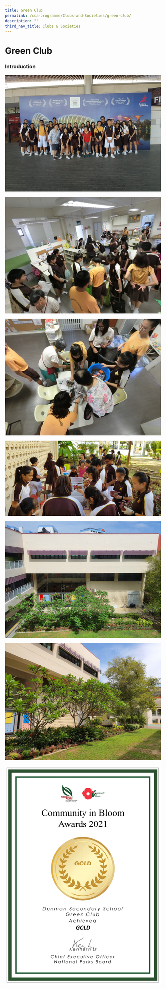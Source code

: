 ```yaml
---
title: Green Club
permalink: /cca-programme/Clubs-and-Societies/green-club/
description: ""
third_nav_title: Clubs & Societies
---
```

# Green Club

### Introduction

![](/images/Student%20Development%20Programme/CCA%20Programme/Clubs%20&%20Societies/picture%201.jpg)

![](/images/Student%20Development%20Programme/CCA%20Programme/Clubs%20&%20Societies/picture%202.jpg)

![](/images/Student%20Development%20Programme/CCA%20Programme/Clubs%20&%20Societies/Picture%203.jpg)

![](/images/Student%20Development%20Programme/CCA%20Programme/Clubs%20&%20Societies/Picture%204.jpg)

![](/images/Student%20Development%20Programme/CCA%20Programme/Clubs%20&%20Societies/picture%205.jpg)

![](/images/Student%20Development%20Programme/CCA%20Programme/Clubs%20&%20Societies/picture%206.jpg)

![](/images/Student%20Development%20Programme/CCA%20Programme/Clubs%20&%20Societies/Picture%207.jpg)
